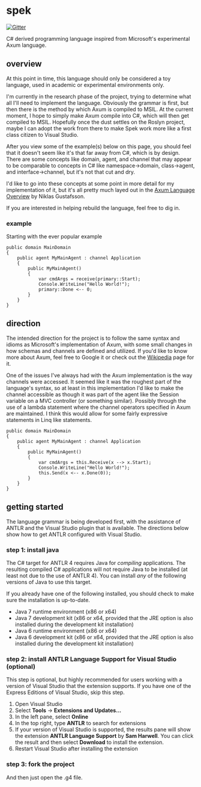 # spek

[![Gitter](https://badges.gitter.im/Join%20Chat.svg)](https://gitter.im/electricsky/spek?utm_source=badge&utm_medium=badge&utm_campaign=pr-badge&utm_content=badge)

C# derived programming language inspired from Microsoft's experimental Axum language.

## overview

At this point in time, this language should only be considered a toy language, used in academic or experimental environments only.

I'm currently in the research phase of the project, trying to determine what all I'll need to implement the language. Obviously the grammar is first, but then there is the method by which Axum is compiled to MSIL. At the current moment, I hope to simply make Axum compile into C#, which will then get compiled to MSIL. Hopefully once the dust settles on the Roslyn project, maybe I can adopt the work from there to make Spek work more like a first class citizen to Visual Studio. 

After you view some of the example(s) below on this page, you should feel that it doesn't seem like it's that far away from C#, which is by design. There are some concepts like domain, agent, and channel that may appear to be comparable to concepts in C# like namespace->domain, class->agent, and interface->channel, but it's not that cut and dry.

I'd like to go into these concepts at some point in more detail for my implementation of it, but it's all pretty much layed out in the [Axum Language Overview](http://download.microsoft.com/download/B/D/5/BD51FFB2-C777-43B0-AC24-BDE3C88E231F/Axum%20Language%20Spec.pdf "Axum Language Overview") by Niklas Gustafsson.

If you are interested in helping rebuild the language, feel free to dig in.

### example

Starting with the ever popular example

    public domain MainDomain
    {
        public agent MyMainAgent : channel Application
        {
            public MyMainAgent()
            {
                var cmdArgs = receive(primary::Start);
                Console.WriteLine("Hello World!");
                primary::Done <-- 0;
            }
        }
    }
    
## direction

The intended direction for the project is to follow the same syntax and idioms as Microsoft's implementation of Axum, with some small changes in how schemas and channels are defined and utilized. If you'd like to know more about Axum, feel free to Google it or check out the [Wikipedia](http://en.wikipedia.org/wiki/Axum_(programming_language)) page for it.

One of the issues I've always had with the Axum implementation is the way channels were accessed. It seemed like it was the roughest part of the language's syntax, so at least in this implementation I'd like to make the channel accessible as though it was part of the agent like the Session variable on a MVC controller (or something similar). Possibly through the use of a lambda statement where the channel operators specified in Axum are maintained. I think this would allow for some fairly expressive statements in Linq like statements.

    public domain MainDomain
    {
        public agent MyMainAgent : channel Application
        {
            public MyMainAgent()
            {
                var cmdArgs = this.Receive(x --> x.Start);
                Console.WriteLine("Hello World!");
                this.Send(x <-- x.Done(0));
            }
        }
    }
    
    
## getting started

The language grammar is being developed first, with the assistance of ANTLR and the Visual Studio plugin that is available. The directions below show how to get ANTLR configured with Visual Studio.

### step 1: install java

The C# target for ANTLR 4 requires Java for *compiling* applications. The resulting compiled C# applications will not require Java to be installed (at least not due to the use of ANTLR 4). You can install *any* of the following versions of Java to use this target.

If you already have one of the following installed, you should check to make sure the installation is up-to-date.

* Java 7 runtime environment (x86 or x64)
* Java 7 development kit (x86 or x64, provided that the JRE option is also installed during the development kit installation)
* Java 6 runtime environment (x86 or x64)
* Java 6 development kit (x86 or x64, provided that the JRE option is also installed during the development kit installation)

### step 2: install ANTLR Language Support for Visual Studio (optional)

This step is optional, but highly recommended for users working with a version of Visual Studio that the extension supports. If you have one of the Express Editions of Visual Studio, skip this step.

1. Open Visual Studio
2. Select **Tools** &rarr; **Extensions and Updates...**
3. In the left pane, select **Online**
4. In the top right, type **ANTLR** to search for extensions
5. If your version of Visual Studio is supported, the results pane will show the extension **ANTLR Language Support** by **Sam Harwell**. You can click the result and then select **Download** to install the extension.
6. Restart Visual Studio after installing the extension

### step 3: fork the project

And then just open the .g4 file.
